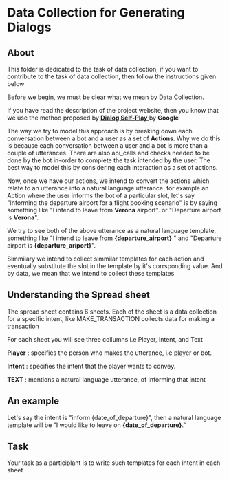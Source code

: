# Data Collection for Generating Dialogs

## About

This folder is dedicated to the task of data collection, if you want to contribute to the task of data collection, then follow the instructions given below

Before we begin, we must be clear what we mean by Data Collection.

If you have read the description of the project website, then you know that we use the method proposed by [ **Dialog Self-Play** ](<https://arxiv.org/abs/1801.04871>) by **Google**

The way we try to model this approach is by breaking down each conversation between a bot and a user as a set of **Actions**. 
Why we do this is because each conversation between a user and a bot is more than a couple of utterances.
There are also api_calls and checks needed to be done by the bot in-order to complete the task intended by the user.
The best way to model this by considering each interaction as a set of actions.

Now, once we have our actions, we intend to convert the actions which relate to an utterance into a natural language utterance.
for example an Action where the user informs the bot of a particular slot, let's say "informing the departure airport for a flight booking scenario" 
is by saying something like "I intend to leave from **Verona** airport". or "Departure airport is **Verona**".

We try to see both of the above utterance as a natural language template, something like "I intend to leave from **{departure_airport}** " and 
"Departure airport is **{departure_ariport}**".

Simmilary we intend to collect simmilar templates for each action and eventually substitute the slot in the template by it's corrsponding value.
And by data, we mean that we intend to collect these templates

## Understanding the Spread sheet

The spread sheet contains 6 sheets. Each of the sheet is a data collection for a specific intent, like MAKE_TRANSACTION collects data for making a transaction

For each sheet you will see three collumns i.e Player, Intent, and Text

**Player** : specifies the person who makes the utterance, i.e player or bot.

**Intent** : specifies the intent that the player wants to convey.

**TEXT** : mentions a natural language utterance, of informing that intent


## An example

Let's say the intent is "inform {date_of_departure}", then a natural language template will be 
"I would like to leave on **{date_of_departure}**."

## Task

Your task as a participlant is to write such templates for each intent in each sheet
